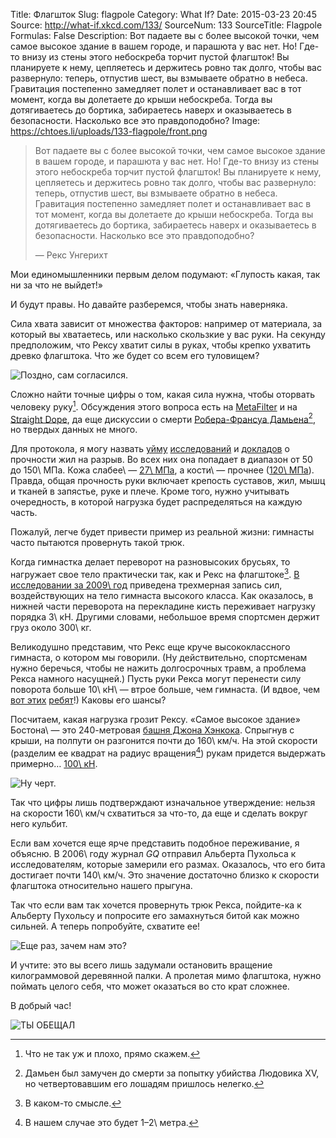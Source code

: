 Title: Флагшток
Slug: flagpole
Category: What If?
Date: 2015-03-23 20:45
Source: http://what-if.xkcd.com/133/
SourceNum: 133
SourceTitle: Flagpole
Formulas: False
Description: Вот падаете вы с более высокой точки, чем самое высокое здание в вашем городе, и парашюта у вас нет. Но! Где-то внизу из стены этого небоскреба торчит пустой флагшток! Вы планируете к нему, цепляетесь и держитесь ровно так долго, чтобы вас развернуло: теперь, отпустив шест, вы взмываете обратно в небеса. Гравитация постепенно замедляет полет и останавливает вас в тот момент, когда вы долетаете до крыши небоскреба. Тогда вы дотягиваетесь до бортика, забираетесь наверх и оказываетесь в безопасности. Насколько все это правдоподобно?
Image: https://chtoes.li/uploads/133-flagpole/front.png

> Вот падаете вы с более высокой точки, чем самое высокое здание в вашем городе, и парашюта у вас нет. Но! Где-то внизу из стены этого небоскреба торчит пустой флагшток! Вы планируете к нему, цепляетесь и держитесь ровно так долго, чтобы вас развернуло: теперь, отпустив шест, вы взмываете обратно в небеса. Гравитация постепенно замедляет полет и останавливает вас в тот момент, когда вы долетаете до крыши небоскреба. Тогда вы дотягиваетесь до бортика, забираетесь наверх и оказываетесь в безопасности. Насколько все это правдоподобно?
>
> — Рекс Унгерихт

Мои единомышленники первым делом подумают: «Глупость какая, так ни за что не выйдет!»

И будут правы. Но давайте разберемся, чтобы знать наверняка.

Сила хвата зависит от множества факторов: например от материала, за который вы хватаетесь, или насколько скользкие у вас руки. На секунду предположим, что Рексу хватит силы в руках, чтобы крепко ухватить древко флагштока. Что же будет со всем его туловищем?

![](/uploads/133-flagpole/hand_ru.png "Поздно, сам согласился.")

Сложно найти точные цифры о том, какая сила нужна, чтобы оторвать человеку руку[^1]. Обсуждения этого вопроса есть на [MetaFilter][1] и на [Straight Dope][2], да еще дискуссии о смерти [Робера-Франсуа Дамьена][3][^2], но твердых данных не много.

[^1]: Что не так уж и плохо, прямо скажем.

[^2]: Дамьен был замучен до смерти за попытку убийства Людовика XV, но четвертовавшим его лошадям пришлось нелегко.

Для протокола, я могу назвать [уйму][4] [исследований][5] и [докладов][6] о прочности жил на разрыв. Во всех них она попадает в диапазон от 50 до 150\ МПа. Кожа слабее\ — [27\ МПа][7], а кости\ — прочнее ([120\ МПа][8]). Правда, общая прочность руки включает крепость суставов, жил, мышц и тканей в запястье, руке и плече. Кроме того, нужно учитывать очередность, в которой нагрузка будет распределяться на каждую часть.

Пожалуй, легче будет привести пример из реальной жизни: гимнасты часто пытаются провернуть такой трюк.

Когда гимнастка делает переворот на разновысоких брусьях, то нагружает свое тело практически так, как и Рекс на флагштоке[^3]. [В исследовании за 2009\ год][9] приведена трехмерная запись сил, воздействующих на тело гимнаста высокого класса. Как оказалось, в нижней части переворота на перекладине кисть переживает нагрузку порядка 3\ кН. Другими словами, небольшое время спортсмен держит груз около 300\ кг.

[^3]: В каком-то смысле.

Великодушно представим, что Рекс еще круче высококлассного гимнаста, о котором мы говорили. (Ну действительно, спортсменам нужно беречься, чтобы не нажить долгосрочных травм, а проблема Рекса намного насущней.) Пусть руки Рекса могут перенести силу поворота больше 10\ кН\ — втрое больше, чем гимнаста. (И вдвое, чем [вот этих][10] [ребят][11]!) Каковы его шансы?

Посчитаем, какая нагрузка грозит Рексу. «Самое высокое здание» Бостона\ — это 240-метровая [башня Джона Хэнкока][12]. Спрыгнув с крыши, на полпути он разгонится почти до 160\ км/ч. На этой скорости (разделим ее квадрат на радиус вращения[^4]) рукам придется выдержать примерно… [100\ кН][13].

[^4]: В нашем случае это будет 1–2\ метра.

![](/uploads/133-flagpole/nope_ru.png "Ну черт.")

Так что цифры лишь подтверждают изначальное утверждение: нельзя на скорости 160\ км/ч схватиться за что-то, да еще и сделать вокруг него кульбит.

Если вам хочется еще ярче представить подобное переживание, я объясню. В 2006\ году журнал *GQ* отправил Альберта Пухольса к исследователям, которые замерили его размах. Оказалось, что его бита достигает почти 140\ км/ч. Это значение достаточно близко к скорости флагштока относительно нашего прыгуна.

Так что если вам так хочется провернуть трюк Рекса, пойдите-ка к Альберту Пухольсу и попросите его замахнуться битой как можно сильней. А теперь попробуйте, схватите ее!

![](/uploads/133-flagpole/bat_ru.png "Еще раз, зачем нам это?")

И учтите: это вы всего лишь задумали остановить вращение килограммовой деревянной палки. А пролетая мимо флагштока, нужно поймать целого себя, что может оказаться во сто крат сложнее.

В добрый час!

![](/uploads/133-flagpole/bat2_ru.png "ТЫ ОБЕЩАЛ")

[1]: http://ask.metafilter.com/133821/How-much-force-to-tear-off-a-limb "Какое нужно приложить усилие, чтобы оторвать конечность?\ — Биомеханика ампутации человеческих органов (англ.) | Ask MetaFilter"

[2]: http://boards.straightdope.com/sdmb/showthread.php?t=515612 "«Я тебя на кусочки порву»\ — Это реально? (англ.) | Форум Straight Dope"

[3]: https://ru.wikipedia.org/wiki/Дамьен,_Робер-Франсуа "Робер-Франсуа Дамьен | Википедия"

[4]: http://jeb.biologists.org/content/215/20/3552.abstract "Свойства жил в индюшачьих окорочках взаимосвязаны и не однообразны (англ.)"

[5]: http://www.udel.edu/PT/PT%20Clinical%20Services/journalclub/sojc/95_96/apr96/itoi.pdf "Предел прочности на растяжение для надостной мышцы (англ.)"

[6]: http://wings.buffalo.edu/eng/mae/courses/417-517/Orthopaedic%20Biomechanics/Lecture%203u.pdf "Связки и жилы (англ.)"

[7]: http://www.ircobi.org/downloads/irc12/pdf_files/59.pdf "Прочность человеческой кожи на динамический разрыв (англ.)"

[8]: http://www.robmech.co.za/proceed/ROBMECH2011_Unene%20N.%20MAnganyi_Biological%20considerations%20in%20the%20structural%20design%20of%20smart%20prosthetics.pdf "Биологические аспекты при проектировании интеллектуальных протезов (англ.)"

[9]: http://www.jbiomech.com/article/S0021-9290(09)00609-5/fulltext "Значения динамической силы на верхнем брусе, полученные с помощью 3D-записи движения (англ.) | Journal of Biomechanics"

[10]: https://www.youtube.com/watch?v=V1JBx2Mm9e8 "Мертвый вис на одной руке с грузом в 100\ кг (общий вес\ — 193\ кг)"

[11]: https://www.youtube.com/watch?v=iJYOs5VFjwk "ВИС НА ОДНОЙ РУКЕ + 115,9\ кг (на левой и правой) + 95,5\ кг"

[12]: http://ria.ru/moscow/20140925/1025547512.html "«Башня Федерация» стала самым высоким зданием в Европе"

[13]: http://www.wolframalpha.com/input/?i=75+kg+*+%28160+kmh%29%5E2+%2F+%281.5+meters%29 "75 кг * (160 км/ч)^2 / (1,5 м) | Wolfram|Alpha"
